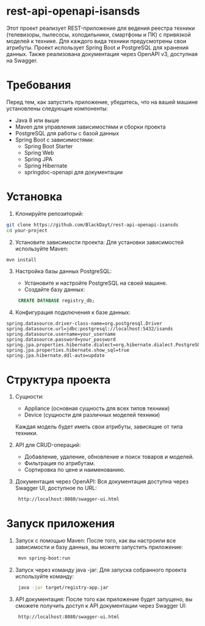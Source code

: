 # rest-api-openapi-isansds
Этот проект реализует REST-приложение для ведения реестра техники (телевизоры, пылесосы, холодильники, смартфоны и ПК) с привязкой моделей к технике. Для каждого вида техники предусмотрены свои атрибуты. Проект использует Spring Boot и PostgreSQL для хранения данных. Также реализована документация через OpenAPI v3, доступная на Swagger.

# Требования
Перед тем, как запустить приложение, убедитесь, что на вашей машине установлены следующие компоненты:
* Java 8 или выше
* Maven для управления зависимостями и сборки проекта
* PostgreSQL для работы с базой данных
* Spring Boot с зависимостями:
  * Spring Boot Starter
  * Spring Web
  * Spring JPA
  * Spring Hibernate
  * springdoc-openapi для документации

# Установка
1. Клонируйте репозиторий:
```bash
git clone https://github.com/BlackDayt/rest-api-openapi-isansds
cd your-project
```

2. Установите зависимости проекта:
Для установки зависимостей используйте Maven:
```bash
mvn install
```

3. Настройка базы данных PostgreSQL:
   * Установите и настройте PostgreSQL на своей машине.
   * Создайте базу данных:
   ```sql
    CREATE DATABASE registry_db;
   ```
   
4. Конфигурация подключения к базе данных:
  ```properties
  spring.datasource.driver-class-name=org.postgresql.Driver
  spring.datasource.url=jdbc:postgresql://localhost:5432/isands
  spring.datasource.username=your_username
  spring.datasource.password=your_password
  spring.jpa.properties.hibernate.dialect=org.hibernate.dialect.PostgreSQLDialect
  spring.jpa.properties.hibernate.show_sql=true
  spring.jpa.hibernate.ddl-auto=update
  ```
# Структура проекта
1. Сущности:
   * Appliance (основная сущность для всех типов техники)
   * Device (сущности для различных моделей техники)
   
   Каждая модель будет иметь свои атрибуты, зависящие от типа техники.
2. API для CRUD-операций:
   * Добавление, удаление, обновление и поиск товаров и моделей.
   * Фильтрация по атрибутам.
   * Сортировка по цене и наименованию.

3. Документация через OpenAPI:
   Вся документация доступна через Swagger UI, доступное по URL:
   ```bash
    http://localhost:8080/swagger-ui.html
   ```

# Запуск приложения
1. Запуск с помощью Maven:
   После того, как вы настроили все зависимости и базу данных, вы можете запустить приложение:
   ```bash
    mvn spring-boot:run
   ```
2. Запуск через команду java -jar:
   Для запуска собранного проекта используйте команду:
   ```bash
    java -jar target/registry-app.jar
   ```
3. API документация:
   После того как приложение будет запущено, вы сможете получить доступ к API документации через Swagger UI:
   ```bash
    http://localhost:8080/swagger-ui.html
   ```
